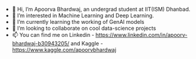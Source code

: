 - 👋 Hi, I’m Apoorva Bhardwaj, an undergrad student at IIT(ISM) Dhanbad.
- 👀 I’m interested in Machine Learning and Deep Learning.
- 🌱 I’m currently learning the working of GenAI models
- 💞️ I’m looking to collaborate on cool data-science projects
- 📫 You can find me on Linkedin - https://www.linkedin.com/in/apoorv-bhardwaj-b30943205/ and Kaggle - https://www.kaggle.com/apoorvbhardwaj

<!---
av192/av192 is a ✨ special ✨ repository because its `README.md` (this file) appears on your GitHub profile.
You can click the Preview link to take a look at your changes.
--->
